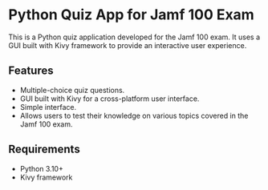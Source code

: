# Python Quiz App for Jamf 100 Exam

This is a Python quiz application developed for the Jamf 100 exam. It uses a GUI built with Kivy framework to provide an interactive user experience.

## Features

- Multiple-choice quiz questions.
- GUI built with Kivy for a cross-platform user interface.
- Simple interface.
- Allows users to test their knowledge on various topics covered in the Jamf 100 exam.

## Requirements

- Python 3.10+
- Kivy framework
